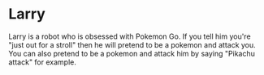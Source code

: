 # Larry

Larry is a robot who is obsessed with Pokemon Go. If you tell him you're "just out for a stroll" then he will pretend to be a pokemon and attack you. You can also pretend to be a pokemon and attack him by saying "Pikachu attack" for example.